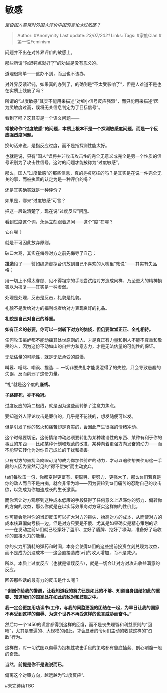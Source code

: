 # 敏感
*是否国人常常对外国人评价中国的言论太过敏感？*

> Author: #Anonymity
Last update: *23/07/2021* 
Links:
Tags:  #家族Clan #第一性Feminism



问题并不出在对外界评价的敏感上。

那些所谓“你迟钝点就好了”的劝诫是没有意义的。

道理很简单——这办不到，而且也不该办。

对外界反馈迟钝，如果真的办到了，的确倒是“不太受影响了”，但是人难道不是也在实质上残废了吗？

所谓的“过度敏感”其实不能用来描述“对细小信号反应强烈”，而只能用来描述“因为灵敏度过高，误将无关信息判定为了目标信号”。

看到了吗？这其实是一个语文问题——

**常被称作“过度敏感”的问题，本质上根本不是一个探测敏感度问题，而是一个反应强烈度问题。**

换句话来说，是指反应过度，而不是指探测性能太好。

也就是说，只有“国人”误将并非攻击攻击性的完全无意义或完全是另一个性质的信号识别为了攻击性信号，这时的问题才能被称为“过度敏感”。

那么，国人“过度敏感”的那些信息，真的是被冤枉的吗？是其实是在说一件完全无关的事，而被执着的认定为是一种评价的吗？

还是其实确实就是一种评价？

如果是，哪来“过度敏感”可言？

  


把这一层说清楚了，现在说“过度反应”问题。

看到过度这个词，永远立刻跟着追问——这个“度”在哪？

它在哪？

就是不可因此放弃原则。

破口大骂，其实在侮辱对方之前先侮辱了自己；

**捏造**段子——譬如编造虚拟台词放到自己不喜欢的人嘴里“戏说”——其实有失品格；

用一切上不得太眷顾、见不得祖宗的手段尝试给对方造成同样、乃至更大的精神损害以为报复——其实是一种虚弱。

处理是处理，反击是反击，礼貌是礼貌。

礼貌不是发给对方的福利或者给对方表现良好的礼品。

**礼貌是自己对自己的尊重。**

**如有正义的必要，你可以一剑斩下对方的脑袋，但仍要堂堂正正、全礼相待。**

任何攻击挑衅都不能动摇其处世原则的人，才是真正有力量和别人不能不尊重和敬畏的人，因为这份不动如山的自控力和意志力，才是无法估量的可能性的保证。

无法估量的可能性，就是无法承受的威慑。

叫嚣、唾骂、嘲讽、捏造……一切非要失礼才能发泄得了的失控，只会导致愚蠢的失误，反而削弱了这份力量。

“礼”就是这个度的**底线。**

**子路即死，亦不免冠。**

  


过度反应的第二根线，就是因为这些而转移了注意力焦点。

要知道外人评论攻击是廉价的，几乎是不花钱的，想发随便可以发。

但是引发了你的怒火和痛苦却是真实的，会因此产生很强的情绪冲动。

这个时候要切记，这份情绪冲动必须要转化为某种建设性的东西、某种有利于你的事业的东西——比如某种计划和规范的改进、某种向着更强方向发奋的动力——而不能容它转化为对你自己成长的干扰和损害。

只有对方的骚扰会肉眼可见的成为你加快前进的动力，才可以迫使想要使用这一手段的人因为显然可见的“得不偿失”而主动放弃。

ta们每攻击一句，你都变得更富有、更聪明、更努力、更强大了，那么ta们若真是你的敌人而且不是白痴，就会非常为难——因为要轮到ta们痛苦的忍耐自己的攻击欲，以免成为你加速成长的生长激素。

而你若让对方观察到这种成本低廉的手段获得了任何意义上迟滞你的努力、偏转你的方向的收益，那么你就是在以实际效果向对方证实这样做的性价比。

你可能会觉得你的当即反击可以扩大对方的损失、抬高对方的成本，从而使对方的成本核算偏向亏损一边。但是对方只要是不傻、尤其是如果确实是精心策划的话——在发动之前ta们就已经穿好了盔甲、立好了盾牌、挖好了壕沟，准备好了吸收你的直接火力的能量。

你的火力所消耗的弹药和时间，本身会使得ta们的这些提前投资立刻兑现为收益，而不是成为沉没成本——这会直接造成ta们的收入增加，而不是减少。

所以，本质上过度反应（也就是错误反应），就是一切会让对方对攻击收益满意的反应。

回答那些话的最有力的反击是什么呢？

**“谢谢你给我的警醒，让我知道我的努力还是如此的不够、知道自身团结如此的重要、知道我们的国家处在如此的敌对和歧视之中。**

**我一定会更加用功读书/工作，与我的同胞更强的团结在一起，为早日让我的国家不再受到这样的侮辱、为这个世界不再受这样的谎言威胁而奋斗。”**

然后每一个1450的谎言都得到这样的回复，而不是丧失理智和利益原则的“回呛”，尤其是普遍的、大规模的如此，才会显著的令ta们主动的收敛这样的“资敌”行为。

这样做，对一切试图以侮辱为投机性攻击手段的策略都有釜底抽薪、剖心剜腹一般的奇效。

当然，**前提是你不是说说而已**。

偏离这个对策方向，越远越为“过度反应”。

  


  


  


#未完待续TBC 

